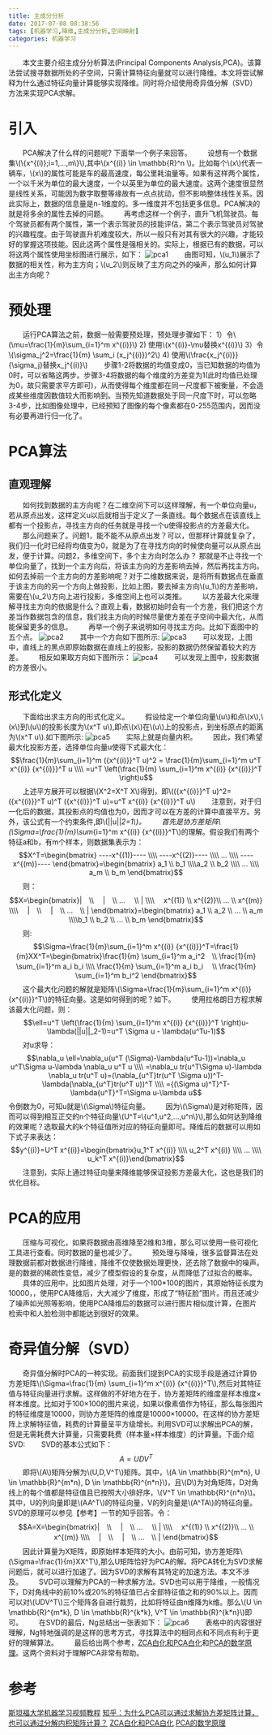 ```yaml
---
title: 主成分分析
date: 2017-07-08 08:38:56
tags: [机器学习,降维,主成分分析,空间映射]
categories: 机器学习
---
```

　　本文主要介绍主成分分析算法(Principal Components Analysis,PCA)。该算法尝试搜寻数据所处的子空间，只需计算特征向量就可以进行降维。本文将尝试解释为什么通过特征向量计算能够实现降维。同时将介绍使用奇异值分解（SVD）方法来实现PCA求解。
<!--more-->
# 引入
　　PCA解决了什么样的问题呢? 下面举一个例子来回答。
　　设想有一个数据集\\(\\{x^{(i)};i=1,...,m\\}\\),其中\\(x^{(i)} \in \mathbb{R}^n \\)。比如每个\\(x\\)代表一辆车，\\(x\\)的属性可能是车的最高速度，每公里耗油量等。如果有这样两个属性，一个以千米为单位的最大速度，一个以英里为单位的最大速度。这两个速度很显然是线性关系，可能因为数字取整等缘故有一点点扰动，但不影响整体线性关系。因此实际上，数据的信息量是n-1维度的。多一维度并不包括更多信息。PCA解决的就是将多余的属性去掉的问题。
　　再考虑这样一个例子，直升飞机驾驶员。每个驾驶员都有两个属性，第一个表示驾驶员的技能评估，第二个表示驾驶员对驾驶的兴趣程度。由于驾驶直升机难度较大，所以一般只有对其有很大的兴趣，才能较好的掌握这项技能。因此这两个属性是强相关的。实际上，根据已有的数据，可以将这两个属性使用坐标图进行展示，如下：
![pca1][1]
　　由图可知，\\(u_1\\)展示了数据的相关性，称为主方向；\\(u_2\\)则反映了主方向之外的噪声，那么如何计算出主方向呢？
# 预处理
　　运行PCA算法之前，数据一般需要预处理，预处理步骤如下：
1）令\\(\mu=\frac{1}{m}\sum_{i=1}^m x^{(i)}\\)
2) 使用\\(x^{(i)}-\mu替换x^{(i)}\\)
3）令\\(\sigma_j^2=\frac{1}{m} \sum_i (x_j^{(i)})^2\\)
4) 使用\\(\frac{x_j^{(i)}}{\sigma_j}替换x_j^{(i)}\\)
　　步骤1-2将数据的均值变成0，当已知数据的均值为0时，可以省略这两步。步骤3-4将数据的每个维度的方差变为1(此时均值已处理为0，故只需要求平方即可)，从而使得每个维度都在同一尺度都下被衡量，不会造成某些维度因数值较大而影响到。当预先知道数据处于同一尺度下时，可以忽略3-4步，比如图像处理中，已经预知了图像的每个像素都在0-255范围内，因而没有必要再进行归一化了。
# PCA算法
## 直观理解
　　如何找到数据的主方向呢？在二维空间下可以这样理解，有一个单位向量u，若从原点出发，这样定义u以后就相当于定义了一条直线。每个数据点在该直线上都有一个投影点，寻找主方向的任务就是寻找一个u使得投影点的方差最大化。
　　那么问题来了。问题1，能不能不从原点出发？可以，但那样计算就复杂了，我们归一化时已经将均值变为0，就是为了在寻找方向的时候使向量可以从原点出发，便于计算。问题2，多维空间下，多个主方向时怎么办？ 那就是不止寻找一个单位向量了，找到一个主方向后，将该主方向的方差影响去掉，然后再找主方向。如何去掉前一个主方向的方差影响呢？对于二维数据来说，是将所有数据点在垂直于该主方向的另一个方向上做投影，比如上图，要去掉主方向\\(u_1\\)的方差影响，需要在\\(u_2\\)方向上进行投影，多维空间上也可以类推。
　　以方差最大化来理解寻找主方向的依据是什么？直观上看，数据初始时会有一个方差，我们把这个方差当作数据包含的信息，我们找主方向的时候尽量使方差在子空间中最大化，从而能保留更多的信息。
　　再举一个例子来说明如何寻找主方向。比如下面图中的五个点。
![pca2][2]
　　其中一个方向如下图所示:
![pca3][3]
　　可以发现，上图中，直线上的黑点即原始数据在直线上的投影，投影的数据仍然保留着较大的方差。
　　相反如果取方向如下图所示：
![pca4][4]
　　可以发现上图中，投影数据的方差很小。
## 形式化定义
　　下面给出求主方向的形式化定义。
　　假设给定一个单位向量\\(u\\)和点\\(x\\),\\(x\\)到\\(u\\)的投影长度为\\(x^T u\\),即点\\(x\\)在\\(u\\)上的投影点，到坐标原点的距离为\\(x^T u\\).如下图所示:
![pca5][5]
　　实际上就是向量内积。
　　因此，我们希望最大化投影方差，选择单位向量u使得下式最大化：
$$\frac{1}{m}\sum_{i=1}^m ({x^{(i)}}^T u)^2 = \frac{1}{m}\sum_{i=1}^m u^T x^{(i)} {x^{(i)}}^T u \\\\
=u^T \left(\frac{1}{m} \sum_{i=1}^m x^{(i)} {x^{(i)}}^T \right)u$$
　　上述平方展开可以根据\\(X^2=X^T X\\)得到，即\\(({x^{(i)}}^T u)^2=({x^{(i)}}^T u)^T ({x^{(i)}}^T u)=u^T x^{(i)} {x^{(i)}}^T u\\)
　　注意到，对于归一化后的数据，其投影点的均值也为0，因而才可以在方差的计算中直接平方。另外，该公式有一个约束条件,即\\(||u||_2=1\\)。
　　首先是协方差矩阵\\(\Sigma=\frac{1}{m}\sum_{i=1}^m x^{(i)} {x^{(i)}}^T\\)的理解。假设我们有两个特征a和b，有m个样本，则数据集表示为：
$$X^T=\begin{bmatrix} ----x^{(1)}---- \\\\ ----x^{(2)}---- \\\\ ... \\\\ ----x^{(m)}---- \end{bmatrix}=\begin{bmatrix} a_1 \\ b_1 \\\\a_2 \\ b_2 \\\\ ... \\\\ a_m \\ b_m \end{bmatrix}$$
　　则：
$$X=\begin{bmatrix}|　\\ 　|　\\ ...　 \\ | \\\\　 x^{(1)} \\ x^{(2)}\\ ... \\ x^{(m)} \\\\　 |　\\ 　|　\\ ...　\\ | \end{bmatrix}=\begin{bmatrix} a_1 \\ a_2 \\ ... \\ a_m \\\\b_1 \\ b_2 \\ ... \\ b_m \end{bmatrix}$$
　　则:
　　$$\Sigma=\frac{1}{m}\sum_{i=1}^m x^{(i)} {x^{(i)}}^T=\frac{1}{m}XX^T=\begin{bmatrix}\frac{1}{m} \sum_{i=1}^m a_i^2　\\ \frac{1}{m} \sum_{i=1}^m a_i b_i \\\\ \frac{1}{m} \sum_{i=1}^m a_i b_i　 \\ \frac{1}{m} \sum_{i=1}^m b_i^2 \end{bmatrix}$$
　　这个最大化问题的解就是矩阵\\(\Sigma=\frac{1}{m}\sum_{i=1}^m x^{(i)} {x^{(i)}}^T\\)的特征向量。这是如何得到的呢？如下。
　　使用拉格朗日方程求解该最大化问题，则：
$$\ell=u^T \left(\frac{1}{m} \sum_{i=1}^m x^{(i)} {x^{(i)}}^T \right)u-\lambda(||u||_2-1)=u^T \Sigma u - \lambda(u^Tu-1)$$
　　对u求导：
$$\nabla_u \ell=\nabla_u(u^T (\Sigma)-\lambda(u^Tu-1))=\nabla_u u^T\Sigma u-\lambda \nabla_u u^T u \\\\
=\nabla_u tr(u^T\Sigma u)-\lambda \nabla_u tr(u^T u)=(\nabla_{u^T}tr(u^T \Sigma u))^T-\lambda(\nabla_{u^T}tr(u^T u))^T \\\\
={(\Sigma u)^T}^T-\lambda{u^T}^T=\Sigma u-\lambda u$$
令倒数为0，可知u就是\\(\Sigma\\)特征向量。
　　因为\\(\Sigma\\)是对称矩阵，因而可以得到相互正交的n个特征向量\\(U^T=\\{u^1,u^2,...,u^n\\}\\),那么如何达到降维的效果呢？选取最大的k个特征值所对应的特征向量即可。降维后的数据可以用如下式子来表达：
$$y^{(i)}=U^T x^{(i)}=\begin{bmatrix}u_1^T x^{(i)} \\\\ u_2^T x^{(i)} \\\\ ... \\\\ u_k^T x^{(i)}\end{bmatrix}$$
　　注意到，实际上通过特征向量来降维能够保证投影方差最大化，这也是我们的优化目标。
# PCA的应用
　　压缩与可视化，如果将数据由高维降至2维和3维，那么可以使用一些可视化工具进行查看。同时数据的量也减少了。
　　预处理与降噪，很多监督算法在处理数据前都对数据进行降维，降维不仅使数据处理更快，还去除了数据中的噪声。是的数据的稀疏性变低，减少了模型假设的复杂度，从而降低了过拟合的概率。
　　具体的应用中，比如图片处理，对于一个100*100的图片，其原始特征长度为10000，，使用PCA降维后，大大减少了维度，形成了“特征脸”图片。而且还减少了噪声如光照等影响，使用PCA降维后的数据可以进行图片相似度计算，在图片检索中和人脸检测中都能达到很好的效果。

# 奇异值分解（SVD）
　　奇异值分解时PCA的一种实现。前面我们提到PCA的实现手段是通过计算协方差矩阵\\(\Sigma=\frac{1}{m} \sum_{i=1}^m x^{(i)} {x^{(i)}}^T\\),然后对其特征值与特征向量进行求解。这样做的不好地方在于，协方差矩阵的维度是样本维度×样本维度。比如对于100×100的图片来说，如果以像素值作为特征，那么每张图片的特征维度是10000，则协方差矩阵的维度是10000×10000。在这样的协方差矩阵上求解特征值，耗费的计算量呈平方级增长。利用SVD可以求解出PCA的解，但是无需耗费大计算量，只需要耗费（样本量×样本维度）的计算量。下面介绍SVD:
　　SVD的基本公式如下：
$$A=UDV^T$$
　　即将\\(A\\)矩阵分解为\\(U,D,V^T\\)矩阵。其中，\\(A \in \mathbb{R}^{m\*n}, U \in \mathbb{R}^{m\*n}, D \in \mathbb{R}^{n\*n}\\)，且\\(D\\)为对角矩阵，D对角线上的每个值都是特征值且已按照大小排好序，\\(V^T \in \mathbb{R}^{n\*n}\\)。其中，U的列向量即是\\(AA^T\\)的特征向量，V的列向量是\\(A^TA\\)的特征向量。SVD的原理可以参见【参考】一节的知乎回答。令：
$$A=X=\begin{bmatrix}|　\\ 　|　\\ ...　 \\ | \\\\　 x^{(1)} \\ x^{(2)}\\ ... \\ x^{(m)} \\\\　 |　\\ 　|　\\ ...　\\ | \end{bmatrix}$$
　　因此计算量为X矩阵，即原始样本矩阵的大小。由前可知，协方差矩阵\\(\Sigma=\frac{1}{m}XX^T\\),那么U矩阵恰好为PCA的解。将PCA转化为SVD求解问题后，就可以进行加速了。因为SVD的求解有其特定的加速方法。本文不涉及。
　　SVD可以理解为PCA的一种求解方法。SVD也可以用于降维，一般情况下，D对角线中的前10%或20%的特征值已占全部特征值之和的90%以上。因而可以对\\(UDV^T\\)三个矩阵各自进行裁剪，比如将特征由n维降为k维。那么\\(U \in \mathbb{R}^{m\*k}, D \in \mathbb{R}^{k\*k}, V^T \in \mathbb{R}^{k\*n}\\)即可。
　　在SVD的最后，Ng总结出一张表如下：
![pca6][8]
　　表格中的内容很好理解，Ng特地强调的是这样的思考方式，寻找算法中的相同点和不同点有利于更好的理解算法。
　　最后给出两个参考，[ZCA白化和PCA白化][9]和[PCA的数学原理][10]。这两个资料对于理解PCA非常有帮助。


# 参考
[斯坦福大学机器学习视频教程][6]
[知乎：为什么PCA可以通过求解协方差矩阵计算，也可以通过分解内积矩阵计算？][7]
[ZCA白化和PCA白化][9]
[PCA的数学原理][10]



[1]: /picture/machine-learning/pca1.png
[2]: /picture/machine-learning/pca2.png
[3]: /picture/machine-learning/pca3.png
[4]: /picture/machine-learning/pca4.png
[5]: /picture/machine-learning/pca5.png
[6]: http://open.163.com/special/opencourse/machinelearning.html
[7]: https://www.zhihu.com/question/39234760/answer/80323126
[8]: /picture/machine-learning/pca6.png
[9]: https://stats.stackexchange.com/questions/117427/what-is-the-difference-between-zca-whitening-and-pca-whitening
[10]: https://zhuanlan.zhihu.com/p/21580949